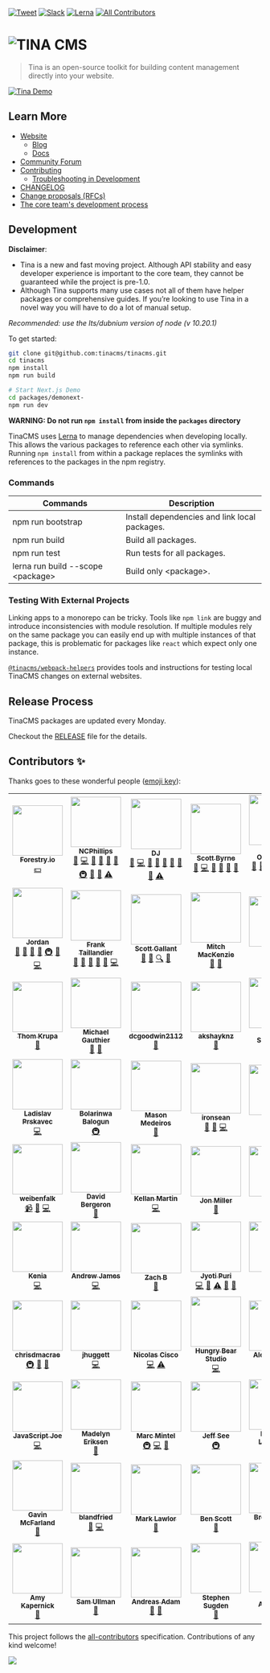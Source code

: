 [![Tweet](https://img.shields.io/twitter/url/http/shields.io.svg?style=social)](https://twitter.com/intent/tweet?url=https%3A%2F%2Ftinacms.org&text=I%20just%20checked%20out%20@tina_cms%20on%20GitHub%20and%20it%20is%20saweet%21&hashtags=TinaCMS%2Cjamstack%2Cheadlesscms)
[![Slack](https://img.shields.io/badge/slack-tinacms-blue.svg?logo=slack)](https://tinacms.slack.com)
[![Lerna](https://img.shields.io/badge/maintained%20with-lerna-cc00ff.svg)](https://lerna.js.org/)<!-- ALL-CONTRIBUTORS-BADGE:START - Do not remove or modify this section -->
[![All Contributors](https://img.shields.io/badge/all_contributors-70-orange.svg?style=flat-square)](#contributors-)<!-- ALL-CONTRIBUTORS-BADGE:END -->

# ![TINA CMS](https://res.cloudinary.com/forestry-demo/image/upload/v1585234360/TinaCMS/TinaCMS.png)

> Tina is an open-source toolkit for building content management directly into your website.

[![Tina Demo](https://res.cloudinary.com/forestry-demo/video/upload/du_16,w_700,e_loop/v1571159974/tina-hero-demo.gif)](https://tinacms.org/)

## Learn More

- [Website](https://tinacms.org/)
  - [Blog](https://tinacms.org/docs/)
  - [Docs](https://tinacms.org/docs/)
- [Community Forum](https://community.tinacms.org/)
- [Contributing](./CONTRIBUTING.md)
  - [Troubleshooting in Development](./CONTRIBUTING.md#Troubleshooting-in-Development)
- [CHANGELOG](./CHANGELOG.md)
- [Change proposals (RFCs)](https://github.com/tinacms/rfcs)
- [The core team's development process](./ROADMAP.md)

## Development

**Disclaimer**:

- Tina is a new and fast moving project. Although API stability and easy developer experience is important to the core team, they cannot be guaranteed while the project is pre-1.0.
- Although Tina supports many use cases not all of them have helper packages or comprehensive guides. If you’re looking to use Tina in a novel way you will have to do a lot of manual setup.

_Recommended: use the lts/dubnium version of node (v 10.20.1)_

To get started:

```bash
git clone git@github.com:tinacms/tinacms.git
cd tinacms
npm install
npm run build

# Start Next.js Demo
cd packages/demonext-
npm run dev
```

**WARNING: Do not run `npm install` from inside the `packages` directory**

TinaCMS uses [Lerna](https://lerna.js.org/) to manage dependencies when developing locally. This allows the various packages to reference each other via symlinks. Running `npm install` from within a package replaces the symlinks with references to the packages in the npm registry.

### Commands

| Commands                           | Description                                   |
| ---------------------------------- | --------------------------------------------- |
| npm run bootstrap                  | Install dependencies and link local packages. |
| npm run build                      | Build all packages.                           |
| npm run test                       | Run tests for all packages.                   |
| lerna run build --scope \<package> | Build only \<package>.                        |

### Testing With External Projects

Linking apps to a monorepo can be tricky. Tools like `npm link` are buggy and introduce inconsistencies with module resolution. If multiple modules rely on the same package you can easily end up with multiple instances of that package, this is problematic for packages like `react` which expect only one instance.

[`@tinacms/webpack-helpers`](./packages/@tinacms/webpack-helpers) provides tools and instructions for testing local TinaCMS changes on external websites.

## Release Process

TinaCMS packages are updated every Monday.

Checkout the [RELEASE](./RELEASE.md) file for the details.

## Contributors ✨

Thanks goes to these wonderful people ([emoji key](https://allcontributors.org/docs/en/emoji-key)):

<!-- ALL-CONTRIBUTORS-LIST:START - Do not remove or modify this section -->
<!-- prettier-ignore-start -->
<!-- markdownlint-disable -->
<table>
  <tr>
    <td align="center"><a href="https://forestry.io"><img src="https://avatars3.githubusercontent.com/u/16868456?v=4" width="100px;" alt=""/><br /><sub><b>Forestry.io</b></sub></a><br /><a href="#financial-forestryio" title="Financial">💵</a></td>
    <td align="center"><a href="http://www.ncphi.com"><img src="https://avatars2.githubusercontent.com/u/824015?v=4" width="100px;" alt=""/><br /><sub><b>NCPhillips</b></sub></a><br /><a href="#projectManagement-ncphillips" title="Project Management">📆</a> <a href="https://github.com/tinacms/tinacms/commits?author=ncphillips" title="Code">💻</a> <a href="#blog-ncphillips" title="Blogposts">📝</a> <a href="https://github.com/tinacms/tinacms/issues?q=author%3Ancphillips" title="Bug reports">🐛</a> <a href="https://github.com/tinacms/tinacms/commits?author=ncphillips" title="Documentation">📖</a> <a href="#ideas-ncphillips" title="Ideas, Planning, & Feedback">🤔</a> <a href="#infra-ncphillips" title="Infrastructure (Hosting, Build-Tools, etc)">🚇</a> <a href="#maintenance-ncphillips" title="Maintenance">🚧</a> <a href="https://github.com/tinacms/tinacms/pulls?q=is%3Apr+reviewed-by%3Ancphillips" title="Reviewed Pull Requests">👀</a> <a href="https://github.com/tinacms/tinacms/commits?author=ncphillips" title="Tests">⚠️</a></td>
    <td align="center"><a href="https://github.com/dwalkr"><img src="https://avatars2.githubusercontent.com/u/15221702?v=4" width="100px;" alt=""/><br /><sub><b>DJ</b></sub></a><br /><a href="#projectManagement-dwalkr" title="Project Management">📆</a> <a href="https://github.com/tinacms/tinacms/commits?author=dwalkr" title="Code">💻</a> <a href="#blog-dwalkr" title="Blogposts">📝</a> <a href="https://github.com/tinacms/tinacms/issues?q=author%3Adwalkr" title="Bug reports">🐛</a> <a href="https://github.com/tinacms/tinacms/commits?author=dwalkr" title="Documentation">📖</a> <a href="#ideas-dwalkr" title="Ideas, Planning, & Feedback">🤔</a> <a href="#maintenance-dwalkr" title="Maintenance">🚧</a> <a href="https://github.com/tinacms/tinacms/pulls?q=is%3Apr+reviewed-by%3Adwalkr" title="Reviewed Pull Requests">👀</a> <a href="https://github.com/tinacms/tinacms/commits?author=dwalkr" title="Tests">⚠️</a></td>
    <td align="center"><a href="http://scottbyrne.ca"><img src="https://avatars2.githubusercontent.com/u/5075484?v=4" width="100px;" alt=""/><br /><sub><b>Scott Byrne</b></sub></a><br /><a href="#design-spbyrne" title="Design">🎨</a> <a href="https://github.com/tinacms/tinacms/commits?author=spbyrne" title="Code">💻</a> <a href="https://github.com/tinacms/tinacms/pulls?q=is%3Apr+reviewed-by%3Aspbyrne" title="Reviewed Pull Requests">👀</a> <a href="#maintenance-spbyrne" title="Maintenance">🚧</a> <a href="https://github.com/tinacms/tinacms/commits?author=spbyrne" title="Documentation">📖</a> <a href="#blog-spbyrne" title="Blogposts">📝</a></td>
    <td align="center"><a href="https://github.com/jamespohalloran"><img src="https://avatars1.githubusercontent.com/u/3323181?v=4" width="100px;" alt=""/><br /><sub><b>James O'Halloran</b></sub></a><br /><a href="#projectManagement-jamespohalloran" title="Project Management">📆</a> <a href="https://github.com/tinacms/tinacms/issues?q=author%3Ajamespohalloran" title="Bug reports">🐛</a> <a href="#ideas-jamespohalloran" title="Ideas, Planning, & Feedback">🤔</a> <a href="#maintenance-jamespohalloran" title="Maintenance">🚧</a> <a href="https://github.com/tinacms/tinacms/pulls?q=is%3Apr+reviewed-by%3Ajamespohalloran" title="Reviewed Pull Requests">👀</a> <a href="https://github.com/tinacms/tinacms/commits?author=jamespohalloran" title="Tests">⚠️</a> <a href="https://github.com/tinacms/tinacms/commits?author=jamespohalloran" title="Code">💻</a> <a href="#blog-jamespohalloran" title="Blogposts">📝</a></td>
    <td align="center"><a href="http://www.kendallstrautman.com/"><img src="https://avatars3.githubusercontent.com/u/36613477?v=4" width="100px;" alt=""/><br /><sub><b>Kendall Strautman</b></sub></a><br /><a href="#design-kendallstrautman" title="Design">🎨</a> <a href="#projectManagement-kendallstrautman" title="Project Management">📆</a> <a href="https://github.com/tinacms/tinacms/issues?q=author%3Akendallstrautman" title="Bug reports">🐛</a> <a href="#ideas-kendallstrautman" title="Ideas, Planning, & Feedback">🤔</a> <a href="#maintenance-kendallstrautman" title="Maintenance">🚧</a> <a href="#talk-kendallstrautman" title="Talks">📢</a> <a href="https://github.com/tinacms/tinacms/pulls?q=is%3Apr+reviewed-by%3Akendallstrautman" title="Reviewed Pull Requests">👀</a> <a href="https://github.com/tinacms/tinacms/commits?author=kendallstrautman" title="Code">💻</a> <a href="#blog-kendallstrautman" title="Blogposts">📝</a></td>
    <td align="center"><a href="http://itsnwa.com"><img src="https://avatars1.githubusercontent.com/u/19958806?v=4" width="100px;" alt=""/><br /><sub><b>Nichlas Wærnes Andersen</b></sub></a><br /><a href="https://github.com/tinacms/tinacms/commits?author=itsnwa" title="Code">💻</a> <a href="#design-itsnwa" title="Design">🎨</a> <a href="#ideas-itsnwa" title="Ideas, Planning, & Feedback">🤔</a></td>
  </tr>
  <tr>
    <td align="center"><a href="https://github.com/jpatters"><img src="https://avatars1.githubusercontent.com/u/195614?v=4" width="100px;" alt=""/><br /><sub><b>Jordan</b></sub></a><br /><a href="#projectManagement-jpatters" title="Project Management">📆</a> <a href="#talk-jpatters" title="Talks">📢</a> <a href="#ideas-jpatters" title="Ideas, Planning, & Feedback">🤔</a> <a href="https://github.com/tinacms/tinacms/issues?q=author%3Ajpatters" title="Bug reports">🐛</a> <a href="#infra-jpatters" title="Infrastructure (Hosting, Build-Tools, etc)">🚇</a> <a href="https://github.com/tinacms/tinacms/commits?author=jpatters" title="Documentation">📖</a> <a href="https://github.com/tinacms/tinacms/commits?author=jpatters" title="Code">💻</a></td>
    <td align="center"><a href="https://frank.taillandier.me"><img src="https://avatars3.githubusercontent.com/u/103008?v=4" width="100px;" alt=""/><br /><sub><b>Frank Taillandier</b></sub></a><br /><a href="https://github.com/tinacms/tinacms/pulls?q=is%3Apr+reviewed-by%3ADirtyF" title="Reviewed Pull Requests">👀</a> <a href="https://github.com/tinacms/tinacms/commits?author=DirtyF" title="Documentation">📖</a> <a href="#projectManagement-DirtyF" title="Project Management">📆</a> <a href="#userTesting-DirtyF" title="User Testing">📓</a> <a href="https://github.com/tinacms/tinacms/issues?q=author%3ADirtyF" title="Bug reports">🐛</a> <a href="https://github.com/tinacms/tinacms/commits?author=DirtyF" title="Code">💻</a></td>
    <td align="center"><a href="http://forestry.io"><img src="https://avatars0.githubusercontent.com/u/776019?v=4" width="100px;" alt=""/><br /><sub><b>Scott Gallant</b></sub></a><br /><a href="https://github.com/tinacms/tinacms/commits?author=scottgallant" title="Documentation">📖</a> <a href="#talk-scottgallant" title="Talks">📢</a> <a href="#fundingFinding-scottgallant" title="Funding Finding">🔍</a> <a href="#blog-scottgallant" title="Blogposts">📝</a></td>
    <td align="center"><a href="http://www.mitchmac.com"><img src="https://avatars2.githubusercontent.com/u/618212?v=4" width="100px;" alt=""/><br /><sub><b>Mitch MacKenzie</b></sub></a><br /><a href="#userTesting-mitchmac" title="User Testing">📓</a> <a href="#blog-mitchmac" title="Blogposts">📝</a></td>
    <td align="center"><a href="https://github.com/zacchg"><img src="https://avatars2.githubusercontent.com/u/46639997?v=4" width="100px;" alt=""/><br /><sub><b>zacchg</b></sub></a><br /><a href="#userTesting-zacchg" title="User Testing">📓</a></td>
    <td align="center"><a href="https://github.com/lyleunderwood"><img src="https://avatars0.githubusercontent.com/u/605824?v=4" width="100px;" alt=""/><br /><sub><b>Lyle Underwood</b></sub></a><br /><a href="https://github.com/tinacms/tinacms/issues?q=author%3Alyleunderwood" title="Bug reports">🐛</a> <a href="https://github.com/tinacms/tinacms/commits?author=lyleunderwood" title="Code">💻</a></td>
    <td align="center"><a href="https://github.com/Laura1111999"><img src="https://avatars3.githubusercontent.com/u/38682924?v=4" width="100px;" alt=""/><br /><sub><b>Laura1111999</b></sub></a><br /><a href="https://github.com/tinacms/tinacms/commits?author=Laura1111999" title="Documentation">📖</a></td>
  </tr>
  <tr>
    <td align="center"><a href="https://www.thomkrupa.com"><img src="https://avatars2.githubusercontent.com/u/8614811?v=4" width="100px;" alt=""/><br /><sub><b>Thom Krupa</b></sub></a><br /><a href="#userTesting-thomkrupa" title="User Testing">📓</a></td>
    <td align="center"><a href="https://twitter.com/hypertextmike"><img src="https://avatars1.githubusercontent.com/u/120511?v=4" width="100px;" alt=""/><br /><sub><b>Michael Gauthier</b></sub></a><br /><a href="#userTesting-gauthierm" title="User Testing">📓</a> <a href="https://github.com/tinacms/tinacms/commits?author=gauthierm" title="Documentation">📖</a></td>
    <td align="center"><a href="https://github.com/dcgoodwin2112"><img src="https://avatars1.githubusercontent.com/u/4554388?v=4" width="100px;" alt=""/><br /><sub><b>dcgoodwin2112</b></sub></a><br /><a href="https://github.com/tinacms/tinacms/commits?author=dcgoodwin2112" title="Documentation">📖</a></td>
    <td align="center"><a href="https://github.com/akshayknz"><img src="https://avatars3.githubusercontent.com/u/25759518?v=4" width="100px;" alt=""/><br /><sub><b>akshayknz</b></sub></a><br /><a href="https://github.com/tinacms/tinacms/commits?author=akshayknz" title="Documentation">📖</a></td>
    <td align="center"><a href="http://www.10up.com"><img src="https://avatars0.githubusercontent.com/u/2676022?v=4" width="100px;" alt=""/><br /><sub><b>Adam Silverstein</b></sub></a><br /><a href="https://github.com/tinacms/tinacms/commits?author=adamsilverstein" title="Documentation">📖</a></td>
    <td align="center"><a href="http://www.bradmcgonigle.com"><img src="https://avatars0.githubusercontent.com/u/115338?v=4" width="100px;" alt=""/><br /><sub><b>Brad McGonigle</b></sub></a><br /><a href="https://github.com/tinacms/tinacms/commits?author=BradMcGonigle" title="Code">💻</a></td>
    <td align="center"><a href="http://jake.cx"><img src="https://avatars2.githubusercontent.com/u/601264?v=4" width="100px;" alt=""/><br /><sub><b>Jake Coxon</b></sub></a><br /><a href="https://github.com/tinacms/tinacms/commits?author=JakeCoxon" title="Code">💻</a></td>
  </tr>
  <tr>
    <td align="center"><a href="http://www.prskavec.net"><img src="https://avatars3.githubusercontent.com/u/100356?v=4" width="100px;" alt=""/><br /><sub><b>Ladislav Prskavec</b></sub></a><br /><a href="https://github.com/tinacms/tinacms/commits?author=abtris" title="Code">💻</a></td>
    <td align="center"><a href="https://github.com/bolariin"><img src="https://avatars1.githubusercontent.com/u/24629960?v=4" width="100px;" alt=""/><br /><sub><b>Bolarinwa Balogun</b></sub></a><br /><a href="#infra-bolariin" title="Infrastructure (Hosting, Build-Tools, etc)">🚇</a></td>
    <td align="center"><a href="http://metamas.com"><img src="https://avatars2.githubusercontent.com/u/2520253?v=4" width="100px;" alt=""/><br /><sub><b>Mason Medeiros</b></sub></a><br /><a href="#userTesting-metamas" title="User Testing">📓</a></td>
    <td align="center"><a href="https://github.com/IronSean"><img src="https://avatars3.githubusercontent.com/u/1960190?v=4" width="100px;" alt=""/><br /><sub><b>ironsean</b></sub></a><br /><a href="#userTesting-IronSean" title="User Testing">📓</a> <a href="https://github.com/tinacms/tinacms/commits?author=IronSean" title="Documentation">📖</a> <a href="https://github.com/tinacms/tinacms/commits?author=IronSean" title="Code">💻</a></td>
    <td align="center"><a href="https://github.com/kypp"><img src="https://avatars1.githubusercontent.com/u/4457071?v=4" width="100px;" alt=""/><br /><sub><b>kyp</b></sub></a><br /><a href="https://github.com/tinacms/tinacms/issues?q=author%3Akypp" title="Bug reports">🐛</a></td>
    <td align="center"><a href="https://github.com/smashercosmo"><img src="https://avatars0.githubusercontent.com/u/273283?v=4" width="100px;" alt=""/><br /><sub><b>Vladislav Shkodin</b></sub></a><br /><a href="https://github.com/tinacms/tinacms/issues?q=author%3Asmashercosmo" title="Bug reports">🐛</a></td>
    <td align="center"><a href="https://github.com/maciekgrzybek"><img src="https://avatars2.githubusercontent.com/u/16546428?v=4" width="100px;" alt=""/><br /><sub><b>maciek_grzybek</b></sub></a><br /><a href="#ideas-maciekgrzybek" title="Ideas, Planning, & Feedback">🤔</a> <a href="https://github.com/tinacms/tinacms/commits?author=maciekgrzybek" title="Code">💻</a> <a href="#infra-maciekgrzybek" title="Infrastructure (Hosting, Build-Tools, etc)">🚇</a></td>
  </tr>
  <tr>
    <td align="center"><a href="https://github.com/weibenfalk"><img src="https://avatars1.githubusercontent.com/u/11212270?v=4" width="100px;" alt=""/><br /><sub><b>weibenfalk</b></sub></a><br /><a href="#video-weibenfalk" title="Videos">📹</a> <a href="#blog-weibenfalk" title="Blogposts">📝</a> <a href="https://github.com/tinacms/tinacms/commits?author=weibenfalk" title="Code">💻</a></td>
    <td align="center"><a href="https://github.com/SceptreData"><img src="https://avatars2.githubusercontent.com/u/15841748?v=4" width="100px;" alt=""/><br /><sub><b>David Bergeron</b></sub></a><br /><a href="https://github.com/tinacms/tinacms/issues?q=author%3ASceptreData" title="Bug reports">🐛</a></td>
    <td align="center"><a href="http://kellanmartin.com"><img src="https://avatars1.githubusercontent.com/u/17299952?v=4" width="100px;" alt=""/><br /><sub><b>Kellan Martin</b></sub></a><br /><a href="https://github.com/tinacms/tinacms/commits?author=Spraynard" title="Code">💻</a></td>
    <td align="center"><a href="https://github.com/jonmiller0"><img src="https://avatars1.githubusercontent.com/u/22771842?v=4" width="100px;" alt=""/><br /><sub><b>Jon Miller</b></sub></a><br /><a href="#ideas-jonmiller0" title="Ideas, Planning, & Feedback">🤔</a></td>
    <td align="center"><a href="https://pcast01.github.io/"><img src="https://avatars1.githubusercontent.com/u/1172644?v=4" width="100px;" alt=""/><br /><sub><b>Paul</b></sub></a><br /><a href="https://github.com/tinacms/tinacms/issues?q=author%3Apcast01" title="Bug reports">🐛</a></td>
    <td align="center"><a href="https://github.com/chriswillsflannery"><img src="https://avatars3.githubusercontent.com/u/6463453?v=4" width="100px;" alt=""/><br /><sub><b>Chris Flannery</b></sub></a><br /><a href="https://github.com/tinacms/tinacms/commits?author=chriswillsflannery" title="Code">💻</a> <a href="https://github.com/tinacms/tinacms/commits?author=chriswillsflannery" title="Documentation">📖</a></td>
    <td align="center"><a href="https://github.com/JeffersonBledsoe"><img src="https://avatars1.githubusercontent.com/u/30210785?v=4" width="100px;" alt=""/><br /><sub><b>Jefferson Bledsoe</b></sub></a><br /><a href="https://github.com/tinacms/tinacms/commits?author=JeffersonBledsoe" title="Tests">⚠️</a></td>
  </tr>
  <tr>
    <td align="center"><a href="https://github.com/kenniaa"><img src="https://avatars2.githubusercontent.com/u/14225265?v=4" width="100px;" alt=""/><br /><sub><b>Kenia</b></sub></a><br /><a href="https://github.com/tinacms/tinacms/commits?author=kenniaa" title="Code">💻</a></td>
    <td align="center"><a href="https://andrewjames.dev"><img src="https://avatars3.githubusercontent.com/u/13269277?v=4" width="100px;" alt=""/><br /><sub><b>Andrew James</b></sub></a><br /><a href="https://github.com/tinacms/tinacms/commits?author=andrew-t-james" title="Code">💻</a></td>
    <td align="center"><a href="https://github.com/brooksztb"><img src="https://avatars3.githubusercontent.com/u/31398142?v=4" width="100px;" alt=""/><br /><sub><b>Zach B</b></sub></a><br /><a href="#talk-brooksztb" title="Talks">📢</a></td>
    <td align="center"><a href="https://github.com/jpuri"><img src="https://avatars0.githubusercontent.com/u/2182307?v=4" width="100px;" alt=""/><br /><sub><b>Jyoti Puri</b></sub></a><br /><a href="https://github.com/tinacms/tinacms/commits?author=jpuri" title="Code">💻</a> <a href="https://github.com/tinacms/tinacms/pulls?q=is%3Apr+reviewed-by%3Ajpuri" title="Reviewed Pull Requests">👀</a> <a href="https://github.com/tinacms/tinacms/commits?author=jpuri" title="Tests">⚠️</a> <a href="#maintenance-jpuri" title="Maintenance">🚧</a> <a href="https://github.com/tinacms/tinacms/issues?q=author%3Ajpuri" title="Bug reports">🐛</a></td>
    <td align="center"><a href="https://github.com/nibtime"><img src="https://avatars2.githubusercontent.com/u/52962482?v=4" width="100px;" alt=""/><br /><sub><b>nibtime</b></sub></a><br /><a href="https://github.com/tinacms/tinacms/commits?author=nibtime" title="Code">💻</a> <a href="https://github.com/tinacms/tinacms/issues?q=author%3Anibtime" title="Bug reports">🐛</a></td>
    <td align="center"><a href="http://doyoubuzz.com/johan-soulet"><img src="https://avatars0.githubusercontent.com/u/2269599?v=4" width="100px;" alt=""/><br /><sub><b>Johan Soulet</b></sub></a><br /><a href="https://github.com/tinacms/tinacms/commits?author=jsoulet" title="Code">💻</a> <a href="https://github.com/tinacms/tinacms/issues?q=author%3Ajsoulet" title="Bug reports">🐛</a></td>
    <td align="center"><a href="https://github.com/cleitonper"><img src="https://avatars1.githubusercontent.com/u/13934790?v=4" width="100px;" alt=""/><br /><sub><b>Cleiton Pereira</b></sub></a><br /><a href="https://github.com/tinacms/tinacms/issues?q=author%3Acleitonper" title="Bug reports">🐛</a> <a href="#ideas-cleitonper" title="Ideas, Planning, & Feedback">🤔</a></td>
  </tr>
  <tr>
    <td align="center"><a href="https://github.com/chrisdmacrae"><img src="https://avatars2.githubusercontent.com/u/6855186?v=4" width="100px;" alt=""/><br /><sub><b>chrisdmacrae</b></sub></a><br /><a href="#infra-chrisdmacrae" title="Infrastructure (Hosting, Build-Tools, etc)">🚇</a> <a href="#question-chrisdmacrae" title="Answering Questions">💬</a> <a href="#ideas-chrisdmacrae" title="Ideas, Planning, & Feedback">🤔</a></td>
    <td align="center"><a href="https://github.com/jhuggett"><img src="https://avatars2.githubusercontent.com/u/59655877?v=4" width="100px;" alt=""/><br /><sub><b>jhuggett</b></sub></a><br /><a href="https://github.com/tinacms/tinacms/commits?author=jhuggett" title="Code">💻</a></td>
    <td align="center"><a href="https://www.nckweb.com.ar"><img src="https://avatars0.githubusercontent.com/u/174561?v=4" width="100px;" alt=""/><br /><sub><b>Nicolas Cisco</b></sub></a><br /><a href="https://github.com/tinacms/tinacms/commits?author=NickCis" title="Code">💻</a> <a href="https://github.com/tinacms/tinacms/commits?author=NickCis" title="Tests">⚠️</a></td>
    <td align="center"><a href="https://www.hungrybearstudio.com/"><img src="https://avatars1.githubusercontent.com/u/22930449?v=4" width="100px;" alt=""/><br /><sub><b>Hungry Bear Studio</b></sub></a><br /><a href="https://github.com/tinacms/tinacms/commits?author=molebox" title="Code">💻</a></td>
    <td align="center"><a href="https://github.com/alexbarbato"><img src="https://avatars1.githubusercontent.com/u/23562192?v=4" width="100px;" alt=""/><br /><sub><b>Alex Barbato</b></sub></a><br /><a href="https://github.com/tinacms/tinacms/commits?author=alexbarbato" title="Code">💻</a></td>
    <td align="center"><a href="http://danitulp.nl"><img src="https://avatars3.githubusercontent.com/u/18421761?v=4" width="100px;" alt=""/><br /><sub><b>Dani Tulp</b></sub></a><br /><a href="https://github.com/tinacms/tinacms/commits?author=DaniTulp" title="Code">💻</a> <a href="#ideas-DaniTulp" title="Ideas, Planning, & Feedback">🤔</a> <a href="https://github.com/tinacms/tinacms/commits?author=DaniTulp" title="Documentation">📖</a></td>
    <td align="center"><a href="https://github.com/PaulBunker"><img src="https://avatars1.githubusercontent.com/u/1537408?v=4" width="100px;" alt=""/><br /><sub><b>PaulBunker</b></sub></a><br /><a href="https://github.com/tinacms/tinacms/commits?author=PaulBunker" title="Code">💻</a></td>
  </tr>
  <tr>
    <td align="center"><a href="https://joeprevite.com"><img src="https://avatars3.githubusercontent.com/u/3806031?v=4" width="100px;" alt=""/><br /><sub><b>JavaScript Joe</b></sub></a><br /><a href="https://github.com/tinacms/tinacms/commits?author=jsjoeio" title="Code">💻</a></td>
    <td align="center"><a href="https://www.madelyneriksen.com"><img src="https://avatars3.githubusercontent.com/u/36825510?v=4" width="100px;" alt=""/><br /><sub><b>Madelyn Eriksen</b></sub></a><br /><a href="#blog-madelyneriksen" title="Blogposts">📝</a></td>
    <td align="center"><a href="http://www.mintel.me"><img src="https://avatars1.githubusercontent.com/u/4574612?v=4" width="100px;" alt=""/><br /><sub><b>Marc Mintel</b></sub></a><br /><a href="#infra-mmintel" title="Infrastructure (Hosting, Build-Tools, etc)">🚇</a> <a href="https://github.com/tinacms/tinacms/commits?author=mmintel" title="Code">💻</a> <a href="https://github.com/tinacms/tinacms/issues?q=author%3Ammintel" title="Bug reports">🐛</a></td>
    <td align="center"><a href="http://forestry.io"><img src="https://avatars3.githubusercontent.com/u/5414297?v=4" width="100px;" alt=""/><br /><sub><b>Jeff See</b></sub></a><br /><a href="#infra-jeffsee55" title="Infrastructure (Hosting, Build-Tools, etc)">🚇</a></td>
    <td align="center"><a href="https://github.com/blandfried-magellan"><img src="https://avatars3.githubusercontent.com/u/38441047?v=4" width="100px;" alt=""/><br /><sub><b>Brandon Landfried</b></sub></a><br /><a href="https://github.com/tinacms/tinacms/issues?q=author%3Ablandfried-magellan" title="Bug reports">🐛</a></td>
    <td align="center"><a href="https://github.com/chaddjohnson"><img src="https://avatars0.githubusercontent.com/u/676134?v=4" width="100px;" alt=""/><br /><sub><b>Chad Johnson</b></sub></a><br /><a href="https://github.com/tinacms/tinacms/issues?q=author%3Achaddjohnson" title="Bug reports">🐛</a></td>
    <td align="center"><a href="https://xoe.solutions"><img src="https://avatars0.githubusercontent.com/u/7548295?v=4" width="100px;" alt=""/><br /><sub><b>David Arnold</b></sub></a><br /><a href="#ideas-blaggacao" title="Ideas, Planning, & Feedback">🤔</a></td>
  </tr>
  <tr>
    <td align="center"><a href="https://gavinmcfarland.co.uk/"><img src="https://avatars1.githubusercontent.com/u/5551?v=4" width="100px;" alt=""/><br /><sub><b>Gavin McFarland</b></sub></a><br /><a href="https://github.com/tinacms/tinacms/issues?q=author%3Alimitlessloop" title="Bug reports">🐛</a></td>
    <td align="center"><a href="https://github.com/blandfried"><img src="https://avatars1.githubusercontent.com/u/1953556?v=4" width="100px;" alt=""/><br /><sub><b>blandfried</b></sub></a><br /><a href="https://github.com/tinacms/tinacms/issues?q=author%3Ablandfried" title="Bug reports">🐛</a> <a href="https://github.com/tinacms/tinacms/commits?author=blandfried" title="Code">💻</a></td>
    <td align="center"><a href="https://github.com/marklawlor"><img src="https://avatars1.githubusercontent.com/u/3946701?v=4" width="100px;" alt=""/><br /><sub><b>Mark Lawlor</b></sub></a><br /><a href="#ideas-marklawlor" title="Ideas, Planning, & Feedback">🤔</a></td>
    <td align="center"><a href="https://github.com/BPScott"><img src="https://avatars0.githubusercontent.com/u/227292?v=4" width="100px;" alt=""/><br /><sub><b>Ben Scott</b></sub></a><br /><a href="https://github.com/tinacms/tinacms/pulls?q=is%3Apr+reviewed-by%3ABPScott" title="Reviewed Pull Requests">👀</a></td>
    <td align="center"><a href="https://github.com/mittonface"><img src="https://avatars2.githubusercontent.com/u/5082908?v=4" width="100px;" alt=""/><br /><sub><b>Brent Mitton</b></sub></a><br /><a href="https://github.com/tinacms/tinacms/commits?author=mittonface" title="Code">💻</a> <a href="https://github.com/tinacms/tinacms/commits?author=mittonface" title="Documentation">📖</a></td>
    <td align="center"><a href="https://github.com/clnmcgrw"><img src="https://avatars2.githubusercontent.com/u/5896972?v=4" width="100px;" alt=""/><br /><sub><b>Colin McGraw</b></sub></a><br /><a href="https://github.com/tinacms/tinacms/commits?author=clnmcgrw" title="Documentation">📖</a></td>
    <td align="center"><a href="https://bshack.dev"><img src="https://avatars0.githubusercontent.com/u/1447644?v=4" width="100px;" alt=""/><br /><sub><b>Brandon Shackelford</b></sub></a><br /><a href="https://github.com/tinacms/tinacms/commits?author=bshackelford" title="Code">💻</a> <a href="https://github.com/tinacms/tinacms/issues?q=author%3Abshackelford" title="Bug reports">🐛</a></td>
  </tr>
  <tr>
    <td align="center"><a href="https://amyskapers.dev"><img src="https://avatars2.githubusercontent.com/u/15953185?v=4" width="100px;" alt=""/><br /><sub><b>Amy Kapernick</b></sub></a><br /><a href="https://github.com/tinacms/tinacms/issues?q=author%3Aamykapernick" title="Bug reports">🐛</a></td>
    <td align="center"><a href="http://samullman.com"><img src="https://avatars3.githubusercontent.com/u/10147333?v=4" width="100px;" alt=""/><br /><sub><b>Sam Ullman</b></sub></a><br /><a href="https://github.com/tinacms/tinacms/issues?q=author%3Asamullman" title="Bug reports">🐛</a></td>
    <td align="center"><a href="https://pixelmord.github.io"><img src="https://avatars2.githubusercontent.com/u/224168?v=4" width="100px;" alt=""/><br /><sub><b>Andreas Adam</b></sub></a><br /><a href="#ideas-pixelmord" title="Ideas, Planning, & Feedback">🤔</a> <a href="https://github.com/tinacms/tinacms/commits?author=pixelmord" title="Documentation">📖</a></td>
    <td align="center"><a href="http://stephensugden.com"><img src="https://avatars3.githubusercontent.com/u/82634?v=4" width="100px;" alt=""/><br /><sub><b>Stephen Sugden</b></sub></a><br /><a href="https://github.com/tinacms/tinacms/commits?author=grncdr" title="Documentation">📖</a></td>
    <td align="center"><a href="https://www.logan.bio"><img src="https://avatars2.githubusercontent.com/u/43075109?v=4" width="100px;" alt=""/><br /><sub><b>Logan Anderson</b></sub></a><br /><a href="https://github.com/tinacms/tinacms/commits?author=logan-anderson" title="Code">💻</a></td>
    <td align="center"><a href="https://github.com/isabellabrookes"><img src="https://avatars1.githubusercontent.com/u/12928252?v=4" width="100px;" alt=""/><br /><sub><b>Isabella Brookes</b></sub></a><br /><a href="https://github.com/tinacms/tinacms/commits?author=isabellabrookes" title="Code">💻</a></td>
    <td align="center"><a href="https://github.com/sakulstra"><img src="https://avatars3.githubusercontent.com/u/4396533?v=4" width="100px;" alt=""/><br /><sub><b>Lukas Strassel</b></sub></a><br /><a href="https://github.com/tinacms/tinacms/commits?author=sakulstra" title="Code">💻</a> <a href="https://github.com/tinacms/tinacms/commits?author=sakulstra" title="Documentation">📖</a></td>
  </tr>
</table>

<!-- markdownlint-enable -->
<!-- prettier-ignore-end -->

<!-- ALL-CONTRIBUTORS-LIST:END -->

This project follows the [all-contributors](https://github.com/all-contributors/all-contributors) specification. Contributions of any kind welcome!

![](https://res.cloudinary.com/forestry-demo/image/upload/h_85/v1573167387/Favicon.png)

